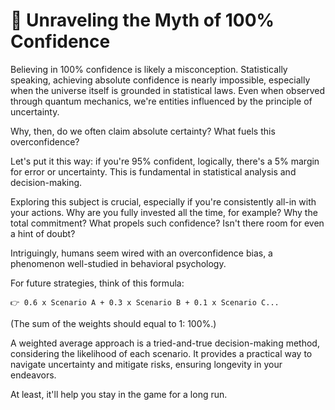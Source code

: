# 💎 Unraveling the Myth of 100% Confidence

Believing in 100% confidence is likely a misconception. Statistically speaking, achieving absolute confidence is nearly impossible, especially when the universe itself is grounded in statistical laws. Even when observed through quantum mechanics, we're entities influenced by the principle of uncertainty.

Why, then, do we often claim absolute certainty? What fuels this overconfidence?

Let's put it this way: if you're 95% confident, logically, there's a 5% margin for error or uncertainty. This is fundamental in statistical analysis and decision-making.

Exploring this subject is crucial, especially if you're consistently all-in with your actions. Why are you fully invested all the time, for example? Why the total commitment? What propels such confidence? Isn't there room for even a hint of doubt?

Intriguingly, humans seem wired with an overconfidence bias, a phenomenon well-studied in behavioral psychology.

For future strategies, think of this formula: 

    👉 0.6 x Scenario A + 0.3 x Scenario B + 0.1 x Scenario C... 

(The sum of the weights should equal to 1: 100%.)

A weighted average approach is a tried-and-true decision-making method, considering the likelihood of each scenario. It provides a practical way to navigate uncertainty and mitigate risks, ensuring longevity in your endeavors.

At least, it'll help you stay in the game for a long run.
